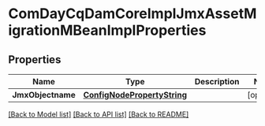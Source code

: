 # ComDayCqDamCoreImplJmxAssetMigrationMBeanImplProperties

## Properties
Name | Type | Description | Notes
------------ | ------------- | ------------- | -------------
**JmxObjectname** | [**ConfigNodePropertyString**](configNodePropertyString.md) |  | [optional] 

[[Back to Model list]](../README.md#documentation-for-models) [[Back to API list]](../README.md#documentation-for-api-endpoints) [[Back to README]](../README.md)


